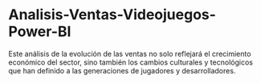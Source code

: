 # Analisis-Ventas-Videojuegos-Power-BI
Este análisis de la evolución de las ventas no solo reflejará el crecimiento económico del sector, sino también los cambios culturales y tecnológicos que han definido a las generaciones de jugadores y desarrolladores.
